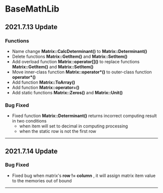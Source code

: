 # BaseMathLib

## 2021.7.13 Update

### Functions

- Name change **Matrix::CalcDeterminant()** to **Matrix::Determinant()**
- Delete functions **Matrix::GetItem()** and **Matrix::SetItem()**
- Add overload function **Matrix::operator\[]()** to replace functions **Matrix::GetItem()** and **Matrix::SetItem()**
- Move inner-class function **Matrix::operator\*()** to outer-class function **operator\*()**
- Add function **Matrix::ToArray()**
- Add function **Matrix::operator=()**
- Add static functions **Matrix::Zeros()** and **Matrix::Unit()**

### Bug Fixed

- Fixed function **Matrix::Determinant()** returns incorrect computing result in two conditions
   - when item will set to decimal in computing processing
   - when the static row is not the first row

-----------

## 2021.7.14 Update

### Bug Fixed

- Fixed bug when matrix's **row != column** , it will assign matrix item value to the memories out of bound 

-----------

